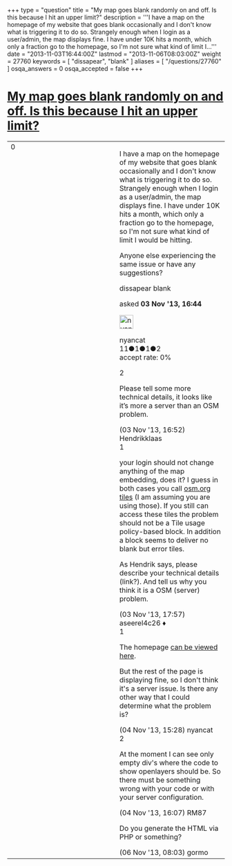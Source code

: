 +++
type = "question"
title = "My map goes blank randomly on and off.  Is this because I hit an upper limit?"
description = '''I have a map on the homepage of my website that goes blank occasionally and I don&#x27;t know what is triggering it to do so. Strangely enough when I login as a user/admin, the map displays fine. I have under 10K hits a month, which only a fraction go to the homepage, so I&#x27;m not sure what kind of limit I...'''
date = "2013-11-03T16:44:00Z"
lastmod = "2013-11-06T08:03:00Z"
weight = 27760
keywords = [ "dissapear", "blank" ]
aliases = [ "/questions/27760" ]
osqa_answers = 0
osqa_accepted = false
+++

<div class="headNormal">

# [My map goes blank randomly on and off. Is this because I hit an upper limit?](/questions/27760/my-map-goes-blank-randomly-on-and-off-is-this-because-i-hit-an-upper-limit)

</div>

<div id="main-body">

<div id="askform">

<table id="question-table" style="width:100%;">
<colgroup>
<col style="width: 50%" />
<col style="width: 50%" />
</colgroup>
<tbody>
<tr>
<td style="width: 30px; vertical-align: top"><div class="vote-buttons">
<span id="post-27760-upvote" class="ajax-command post-vote up" rel="nofollow" title="I like this post (click again to cancel)"> </span>
<div id="post-27760-score" class="post-score" title="current number of votes">
0
</div>
<span id="post-27760-downvote" class="ajax-command post-vote down" rel="nofollow" title="I dont like this post (click again to cancel)"> </span> <span id="favorite-mark" class="ajax-command favorite-mark" rel="nofollow" title="mark/unmark this question as favorite (click again to cancel)"> </span>
<div id="favorite-count" class="favorite-count">
&#10;</div>
</div></td>
<td><div id="item-right">
<div class="question-body">
<p>I have a map on the homepage of my website that goes blank occasionally and I don't know what is triggering it to do so. Strangely enough when I login as a user/admin, the map displays fine. I have under 10K hits a month, which only a fraction go to the homepage, so I'm not sure what kind of limit I would be hitting.<br />
</p>
<p>Anyone else experiencing the same issue or have any suggestions?</p>
</div>
<div id="question-tags" class="tags-container tags">
<span class="post-tag tag-link-dissapear" rel="tag" title="see questions tagged &#39;dissapear&#39;">dissapear</span> <span class="post-tag tag-link-blank" rel="tag" title="see questions tagged &#39;blank&#39;">blank</span>
</div>
<div id="question-controls" class="post-controls">
&#10;</div>
<div class="post-update-info-container">
<div class="post-update-info post-update-info-user">
<p>asked <strong>03 Nov '13, 16:44</strong></p>
<img src="https://secure.gravatar.com/avatar/48cccd070ffc9268266a43ac0ba85552?s=32&amp;d=identicon&amp;r=g" class="gravatar" width="32" height="32" alt="nyancat&#39;s gravatar image" />
<p><span>nyancat</span><br />
<span class="score" title="11 reputation points">11</span><span title="1 badges"><span class="badge1">●</span><span class="badgecount">1</span></span><span title="1 badges"><span class="silver">●</span><span class="badgecount">1</span></span><span title="2 badges"><span class="bronze">●</span><span class="badgecount">2</span></span><br />
<span class="accept_rate" title="Rate of the user&#39;s accepted answers">accept rate:</span> <span title="nyancat has no accepted answers">0%</span> </br></p>
</div>
</div>
<div id="comments-container-27760" class="comments-container">
<span id="27761"></span>
<div id="comment-27761" class="comment">
<div id="post-27761-score" class="comment-score">
2
</div>
<div class="comment-text">
<p>Please tell some more technical details, it looks like it’s more a server than an OSM problem.</p>
</div>
<div id="comment-27761-info" class="comment-info">
<span class="comment-age">(03 Nov '13, 16:52)</span> <span class="comment-user userinfo">Hendrikklaas</span>
</div>
</div>
<span id="27762"></span>
<div id="comment-27762" class="comment">
<div id="post-27762-score" class="comment-score">
1
</div>
<div class="comment-text">
<p>your login should not change anything of the map embedding, does it? I guess in both cases you call <a href="http://b.tile.openstreetmap.org/12/2204/1371.png">osm.org tiles</a> (I am assuming you are using those). If you still can access these tiles the problem should not be a <span>Tile usage policy</span>-based block. In addition a block seems to deliver no blank but error tiles.</p>
<p>As Hendrik says, please describe your technical details (link?). And tell us why you think it is a OSM (server) problem.</p>
</div>
<div id="comment-27762-info" class="comment-info">
<span class="comment-age">(03 Nov '13, 17:57)</span> <span class="comment-user userinfo">aseerel4c26 ♦</span>
</div>
</div>
<span id="27782"></span>
<div id="comment-27782" class="comment">
<div id="post-27782-score" class="comment-score">
1
</div>
<div class="comment-text">
<p>The homepage <a href="http://www.malldatabase.com">can be viewed here</a>.</p>
<p>But the rest of the page is displaying fine, so I don't think it's a server issue. Is there any other way that I could determine what the problem is?</p>
</div>
<div id="comment-27782-info" class="comment-info">
<span class="comment-age">(04 Nov '13, 15:28)</span> <span class="comment-user userinfo">nyancat</span>
</div>
</div>
<span id="27784"></span>
<div id="comment-27784" class="comment">
<div id="post-27784-score" class="comment-score">
2
</div>
<div class="comment-text">
<p>At the moment I can see only empty div's where the code to show openlayers should be. So there must be something wrong with your code or with your server configuration.</p>
</div>
<div id="comment-27784-info" class="comment-info">
<span class="comment-age">(04 Nov '13, 16:07)</span> <span class="comment-user userinfo">RM87</span>
</div>
</div>
<span id="27839"></span>
<div id="comment-27839" class="comment">
<div id="post-27839-score" class="comment-score">
&#10;</div>
<div class="comment-text">
<p>Do you generate the HTML via PHP or something?</p>
</div>
<div id="comment-27839-info" class="comment-info">
<span class="comment-age">(06 Nov '13, 08:03)</span> <span class="comment-user userinfo">gormo</span>
</div>
</div>
</div>
<div id="comment-tools-27760" class="comment-tools">
&#10;</div>
<div class="clear">
&#10;</div>
<div id="comment-27760-form-container" class="comment-form-container">
&#10;</div>
<div class="clear">
&#10;</div>
</div></td>
</tr>
</tbody>
</table>

</div>

</div>


